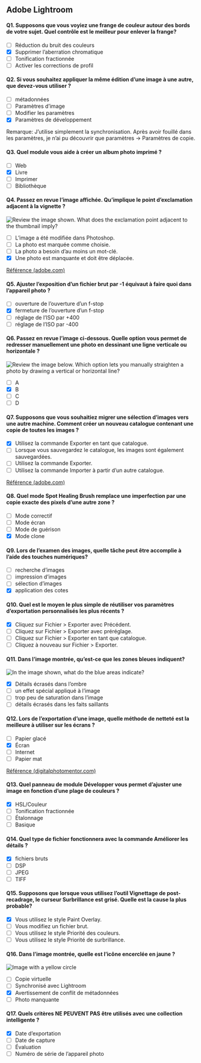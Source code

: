 ## Adobe Lightroom

#### Q1. Supposons que vous voyiez une frange de couleur autour des bords de votre sujet. Quel contrôle est le meilleur pour enlever la frange?

- [ ] Réduction du bruit des couleurs
- [x] Supprimer l’aberration chromatique
- [ ] Tonification fractionnée
- [ ] Activer les corrections de profil

#### Q2. Si vous souhaitez appliquer la même édition d’une image à une autre, que devez-vous utiliser ?

- [ ] métadonnées
- [ ] Paramètres d’image
- [ ] Modifier les paramètres
- [x] Paramètres de développement

Remarque: J’utilise simplement la synchronisation. Après avoir fouillé dans les paramètres, je n’ai pu découvrir que paramètres -> Paramètres de copie.

#### Q3. Quel module vous aide à créer un album photo imprimé ?

- [ ] Web
- [x] Livre
- [ ] Imprimer
- [ ] Bibliothèque

#### Q4. Passez en revue l’image affichée. Qu’implique le point d’exclamation adjacent à la vignette ?

![Review the image shown. What does the exclamation point adjacent to the thumbnail imply?](images/Q4.png?raw=true)

- [ ] L’image a été modifiée dans Photoshop.
- [ ] La photo est marquée comme choisie.
- [ ] La photo a besoin d’au moins un mot-clé.
- [x] Une photo est manquante et doit être déplacée.

[Référence (adobe.com)](https://helpx.adobe.com/in/lightroom-classic/help/locate-missing-photos.html)

#### Q5. Ajuster l’exposition d’un fichier brut par -1 équivaut à faire quoi dans l’appareil photo ?

- [ ] ouverture de l’ouverture d’un f-stop
- [x] fermeture de l’ouverture d’un f-stop
- [ ] réglage de l’ISO par +400
- [ ] réglage de l’ISO par -400

#### Q6. Passez en revue l’image ci-dessous. Quelle option vous permet de redresser manuellement une photo en dessinant une ligne verticale ou horizontale ?

![Review the image below. Which option lets you manually straighten a photo by drawing a vertical or horizontal line?](images/Q6.png?raw=true)

- [ ] A
- [x] B
- [ ] C
- [ ] D

#### Q7. Supposons que vous souhaitiez migrer une sélection d’images vers une autre machine. Comment créer un nouveau catalogue contenant une copie de toutes les images ?

- [x] Utilisez la commande Exporter en tant que catalogue.
- [ ] Lorsque vous sauvegardez le catalogue, les images sont également sauvegardées.
- [ ] Utilisez la commande Exporter.
- [ ] Utilisez la commande Importer à partir d’un autre catalogue.

[Référence (adobe.com)](https://helpx.adobe.com/lightroom-classic/help/create-catalogs.html)

#### Q8. Quel mode Spot Healing Brush remplace une imperfection par une copie exacte des pixels d’une autre zone ?

- [ ] Mode correctif
- [ ] Mode écran
- [ ] Mode de guérison
- [x] Mode clone

#### Q9. Lors de l’examen des images, quelle tâche peut être accomplie à l’aide des touches numériques?

- [ ] recherche d’images
- [ ] impression d’images
- [ ] sélection d’images
- [x] application des cotes

#### Q10. Quel est le moyen le plus simple de réutiliser vos paramètres d’exportation personnalisés les plus récents ?

- [x] Cliquez sur Fichier > Exporter avec Précédent.
- [ ] Cliquez sur Fichier > Exporter avec préréglage.
- [ ] Cliquez sur Fichier > Exporter en tant que catalogue.
- [ ] Cliquez à nouveau sur Fichier > Exporter.

#### Q11. Dans l’image montrée, qu’est-ce que les zones bleues indiquent?

![In the image shown, what do the blue areas indicate?](images/Q11.png?raw=true)

- [x] Détails écrasés dans l’ombre
- [ ] un effet spécial appliqué à l’image
- [ ] trop peu de saturation dans l’image
- [ ] détails écrasés dans les faits saillants

#### Q12. Lors de l’exportation d’une image, quelle méthode de netteté est la meilleure à utiliser sur les écrans ?

- [ ] Papier glacé
- [x] Écran
- [ ] Internet
- [ ] Papier mat

[Référence (digitalphotomentor.com)](https://www.digitalphotomentor.com/the-guide-to-image-sharpening-in-lightroom/)

#### Q13. Quel panneau de module Développer vous permet d’ajuster une image en fonction d’une plage de couleurs ?

- [x] HSL/Couleur
- [ ] Tonification fractionnée
- [ ] Étalonnage
- [ ] Basique

#### Q14. Quel type de fichier fonctionnera avec la commande Améliorer les détails ?

- [x] fichiers bruts
- [ ] DSP
- [ ] JPEG
- [ ] TIFF

#### Q15. Supposons que lorsque vous utilisez l’outil Vignettage de post-recadrage, le curseur Surbrillance est grisé. Quelle est la cause la plus probable?

- [x] Vous utilisez le style Paint Overlay.
- [ ] Vous modifiez un fichier brut.
- [ ] Vous utilisez le style Priorité des couleurs.
- [ ] Vous utilisez le style Priorité de surbrillance.

#### Q16. Dans l’image montrée, quelle est l’icône encerclée en jaune ?

![Image with a yellow circle](images/Q16.png?raw=true)

- [ ] Copie virtuelle
- [ ] Synchronisé avec Lightroom
- [x] Avertissement de conflit de métadonnées
- [ ] Photo manquante

#### Q17. Quels critères NE PEUVENT PAS être utilisés avec une collection intelligente ?

- [x] Date d’exportation
- [ ] Date de capture
- [ ] Évaluation
- [ ] Numéro de série de l’appareil photo
